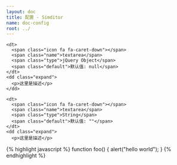 ```yaml
---
layout: doc
title: 配置 - Simditor
name: doc-config
root: ../
---
```


<dl class="doc-properties">

    <dt>
      <span class="icon fa fa-caret-down"></span>
      <span class="name">textarea</span>
      <span class="type">jQuery Object</span>
      <span class="default">默认值: null</span>
    </dt>
    <dd class="expand">
      <p>这里是描述</p>
    </dd>

    <dt>
      <span class="icon fa fa-caret-down"></span>
      <span class="name">textarea</span>
      <span class="type">String</span>
      <span class="default">默认值: ""</span>
    </dt>
    <dd class="expand">
      <p>这里是描述</p>
{% highlight javascript %}
function foo() {
    alert("hello world");
}
{% endhighlight %}
    </dd>

</dl>
